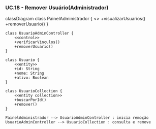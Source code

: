 ### UC.18 - Remover Usuário(Administrador)
classDiagram
    class PainelAdministrador {
        <<boundary>>
        +visualizarUsuarios()
        +removerUsuario()
    }

    class UsuarioAdminController {
        <<control>>
        +verificarVinculos()
        +removerUsuario()
    }

    class Usuario {
        <<entity>>
        +id: String
        +nome: String
        +ativo: Boolean
    }

    class UsuarioCollection {
        <<entity collection>>
        +buscarPorId()
        +remover()
    }

    PainelAdministrador --> UsuarioAdminController : inicia remoção
    UsuarioAdminController --> UsuarioCollection : consulta e remove
